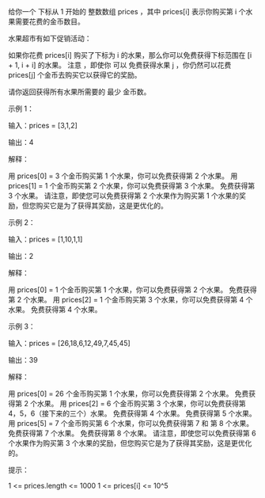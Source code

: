 给你一个 下标从 1 开始的 整数数组 prices ，其中 prices[i] 表示你购买第 i 个水果需要花费的金币数目。

水果超市有如下促销活动：

如果你花费 prices[i] 购买了下标为 i 的水果，那么你可以免费获得下标范围在 [i + 1, i + i] 的水果。
注意 ，即使你 可以 免费获得水果 j ，你仍然可以花费 prices[j] 个金币去购买它以获得它的奖励。

请你返回获得所有水果所需要的 最少 金币数。

示例 1：

输入：prices = [3,1,2]

输出：4

解释：

用 prices[0] = 3 个金币购买第 1 个水果，你可以免费获得第 2 个水果。
用 prices[1] = 1 个金币购买第 2 个水果，你可以免费获得第 3 个水果。
免费获得第 3 个水果。
请注意，即使您可以免费获得第 2 个水果作为购买第 1 个水果的奖励，但您购买它是为了获得其奖励，这是更优化的。

示例 2：

输入：prices = [1,10,1,1]

输出：2

解释：

用 prices[0] = 1 个金币购买第 1 个水果，你可以免费获得第 2 个水果。
免费获得第 2 个水果。
用 prices[2] = 1 个金币购买第 3 个水果，你可以免费获得第 4 个水果。
免费获得第 4 个水果。

示例 3：

输入：prices = [26,18,6,12,49,7,45,45]

输出：39

解释：

用 prices[0] = 26 个金币购买第 1 个水果，你可以免费获得第 2 个水果。
免费获得第 2 个水果。
用 prices[2] = 6 个金币购买第 3 个水果，你可以免费获得第 4，5，6（接下来的三个）水果。
免费获得第 4 个水果。
免费获得第 5 个水果。
用 prices[5] = 7 个金币购买第 6 个水果，你可以免费获得第 7 和 第 8 个水果。
免费获得第 7 个水果。
免费获得第 8 个水果。
请注意，即使您可以免费获得第 6 个水果作为购买第 3 个水果的奖励，但您购买它是为了获得其奖励，这是更优化的。

提示：

1 <= prices.length <= 1000
1 <= prices[i] <= 10^5
